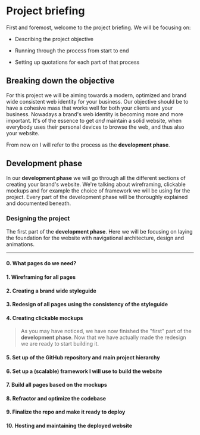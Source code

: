 # Project briefing

First and foremost, welcome to the project briefing. We will be focusing on:

* Describing the project objective

* Running through the process from start to end

* Setting up quotations for each part of that process

## Breaking down the objective

For this project we will be aiming towards a modern, optimized and brand wide consistent web identity for your business. Our objective should be to have a cohesive mass that works well for both your clients and your business. Nowadays a brand's web identity is becoming more and more important. It's of the essence to get _and_ maintain a solid website, when everybody uses their personal devices to browse the web, and thus also your website.

From now on I will refer to the process as the **development phase**.

## Development phase

In our **development phase** we will go through all the different sections of creating your brand's website. We're talking about wireframing, clickable mockups and for example the choice of framework we will be using for the project. Every part of the development phase will be thoroughly explained and documented beneath.

### Designing the project

The first part of the **development phase**. Here we will be focusing on laying the foundation for the website with navigational architecture, design and animations.

---

#### 0. What pages do we need?

#### 1. Wireframing for all pages

#### 2. Creating a brand wide styleguide

#### 3. Redesign of all pages using the consistency of the styleguide

#### 4. Creating clickable mockups

>As you may have noticed, we have now finished the "first" part of the **development phase**. Now that we have actually made the redesign we are ready to start building it.

#### 5. Set up of the GitHub repository and main project hierarchy

#### 6. Set up a (scalable) framework I will use to build the website

#### 7. Build all pages based on the mockups

#### 8. Refractor and optimize the codebase

#### 9. Finalize the repo and make it ready to deploy

#### 10. Hosting and  maintaining the deployed website

